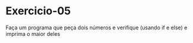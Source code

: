 # Exercicio-05
Faça um programa que peça dois números e verifique (usando if e else) e imprima o maior deles  
